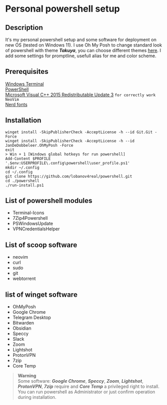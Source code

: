 # Personal powershell setup   
## Description  
It's my personal powershell setup and some software for deployment on new OS (tested on Windows 11). I use Oh My Posh to change standard look of powershell with theme ***Takuya***, you can choose different themes [here](https://ohmyposh.dev/docs/themes). I add some settings for promptline, usefull alias for me and color scheme.
  
## Prerequisites    
[Windows Terminal](https://github.com/microsoft/terminal)  
[PowerShell](https://github.com/PowerShell/PowerShell/releases/tag/v7.2.7)  
[Microsoft Visual C++ 2015 Redistributable Update 3](https://www.microsoft.com/en-us/download/confirmation.aspx?id=53840) `for correctly work NeoVim`  
[Nerd fonts](https://github.com/ryanoasis/nerd-fonts)  
  
## Installation
```
winget install -SkipPublisherCheck -AcceptLicense -h --id Git.Git -Force
winget install -SkipPublisherCheck -AcceptLicense -h --id JanDeDobbeleer.OhMyPosh -Force
exit
> Win + 1 [Windows global hotkeys for run powershell]
Add-Content $PROFILE '.$env:USERPROFILE\.config\powershell\user_profile.ps1'
mkdir ~/.config
cd ~/.config
git clone https://github.com/lobanov4real/powershell.git
cd ./powershell 
./run-install.ps1  
```
## List of powershell modules  
- Terminal-Icons
- 7Zip4Powershell
- PSWindowsUpdate
- VPNCredentialsHelper
## List of scoop software  
- neovim 
- curl 
- sudo 
- git 
- webtorrent
## list of winget software  
- OhMyPosh
- Google Chrome
- Telegram Desktop
- Bitwarden
- Obsidian
- Speccy
- Slack
- Zoom
- Lightshot
- ProtonVPN
- 7zip  
- Core Temp  
  
> **Warning**  
Some software: ***Google Chrome***, ***Speccy***, ***Zoom***, ***Lightshot***, ***ProtonVPN***, ***7zip*** require and ***Core Temp*** a privileged right to install. You can run powershell as Administrator or just confirm operation during installation.  
